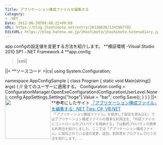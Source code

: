 ```yaml
---
Title: アプリケーション構成ファイルを編集する
Category:
- .NET
Date: 2012-06-30T09:48:22+09:00
URL: https://blog.jhashimoto.net/entry/20120630/1341967702
EditURL: https://blog.hatena.ne.jp/JHashimoto/jhashimoto.hatenadiary.jp/atom/entry/12921228815717256097
---
```


app.configの設定値を変更する方法を紹介します。
**検証環境
-Visual Studio 2010 SP1
-.NET Framework 4
**app.config
>|xml|
<?xml version="1.0" encoding="utf-8" ?>
<configuration>
    <appSettings>
        <add key="hoge" value="foo"/>
    </appSettings>
</configuration>
||<
**ソースコード
>|cs|
using System.Configuration;

namespace AppConfigSample {
    class Program {
        static void Main(string[] args) {
            // 全てのユーザーに適用する。
            Configuration config = ConfigurationManager.OpenExeConfiguration(ConfigurationUserLevel.None);
            config.AppSettings.Settings["hoge"].Value = "bar";
            config.Save();
        }
    }
}
||<
**参考にしたサイト
<a href="http://dobon.net/vb/dotnet/programing/editappconfigfile.html" target="_blank"><img class="alignleft" align="left" border="0" src="http://capture.heartrails.com/150x130/shadow?http://dobon.net/vb/dotnet/programing/editappconfigfile.html" alt="" width="150" height="130" /></a><a style="color:#0070C5;" href="http://dobon.net/vb/dotnet/programing/editappconfigfile.html" target="_blank">「アプリケーション構成ファイル」を編集する: .NET Tips: C#, VB.NET</a><a href="http://b.hatena.ne.jp/entry/http://dobon.net/vb/dotnet/programing/editappconfigfile.html" target="_blank"><img border="0" src="http://b.hatena.ne.jp/entry/image/http://dobon.net/vb/dotnet/programing/editappconfigfile.html" alt="" /></a><br><span style="color: #808080;font-size: 80%;">『「アプリケーション構成ファイル」を使用して設定を読み込む』ではアプリケーション構成ファイルの簡単な利用法を、「外部ファイルにコントロールのプロパティを格納する」では動的プロパティの簡単な利用法を紹介しました。ここでは「アプリケーション構成ファイル」に保存されている値の変更、追加、削除等をプログラムで行う方法を紹介します。 ...</span><br style="clear:both;" />

